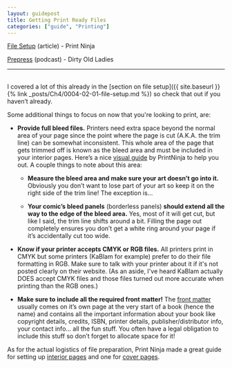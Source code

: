 ```yaml
---
layout: guidepost
title: Getting Print Ready Files
categories: ["guide", "Printing"]
---
```


[File Setup](http://www.printninja.com/printing-resource-center/file-setup) (article) - Print Ninja

[Prepress](http://dirtyoldladies.libsyn.com/episode-15-prepress) (podcast) - Dirty Old Ladies

<hr><br>
I covered a lot of this already in the [section on file setup]({{ site.baseurl }}{% link _posts/Ch4/0004-02-01-file-setup.md %}) so check that out if you haven’t already. 

Some additional things to focus on now that you're looking to print, are:

- **Provide full bleed files.** Printers need extra space beyond the normal area of your page since the point where the page is cut (A.K.A. the trim line) can be somewhat inconsistent. This whole area of the page that gets trimmed off is known as the bleed area and must be included in your interior pages. Here’s a nice [visual guide](http://www.printninja.com/printing-resource-center/file-setup/offset-printing-guidelines/book-bleed-safe-zone-borders) by PrintNinja to help you out. A couple things to note about this area:

    - **Measure the bleed area and make sure your art doesn’t go into it.** Obviously you don’t want to lose part of your art so keep it on the right side of the trim line! The exception is...

    - **Your comic’s bleed panels** (borderless panels) **should extend all the way to the edge of the bleed area.** Yes, most of it will get cut, but like I said, the trim line shifts around a bit. Filling the page out completely ensures you don’t get a white ring around your page if it’s accidentally cut too wide. 

- **Know if your printer accepts CMYK or RGB files.** All printers print in CMYK but some printers (KaBlam for example) prefer to do their file formatting in RGB. Make sure to talk with your printer about it if it's not posted clearly on their website. (As an aside, I've heard KaBlam actually DOES accept CMYK files and those files turned out more accurate when printing than the RGB ones.)

- **Make sure to include all the required front matter!** The [front matter](http://www.printninja.com/printing-resource-center/file-setup/offset-printing-guidelines/country-of-origin) usually comes on it’s own page at the very start of a book (hence the name) and contains all the important information about your book like copyright details, credits, ISBN, printer details, publisher/distributor info, your contact info… all the fun stuff. You often have a legal obligation to include this stuff so don’t forget to allocate space for it!

As for the actual logistics of file preparation, Print Ninja made a great guide for setting up [interior pages](http://www.printninja.com/printing-resource-center/file-setup/book-guidelines/creating-your-interior-pages) and one for [cover pages](http://www.printninja.com/printing-resource-center/file-setup/book-guidelines/cover-setup-guides).